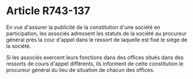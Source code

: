 # Article R743-137

<p>En vue d'assurer la publicité de la constitution d'une société en participation, les associés adressent les statuts de la société au procureur général près la cour d'appel dans le ressort de laquelle est fixé le siège de la société. </p><p>Si les associés exercent leurs fonctions dans des offices situés dans des ressorts de cours d'appel différents, ils informent de cette constitution le procureur général du lieu de situation de chacun des offices.</p>